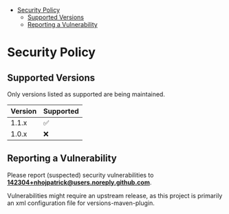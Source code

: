 <!-- START toc -->
- [Security Policy](#security-policy)
  - [Supported Versions](#supported-versions)
  - [Reporting a Vulnerability](#reporting-a-vulnerability)
<!-- END toc -->

# Security Policy

## Supported Versions

Only versions listed as supported are being maintained.

| Version | Supported          |
|---------| ------------------ |
| 1.1.x   | :white_check_mark: |
| 1.0.x   | :x:                |

## Reporting a Vulnerability

Please report (suspected) security vulnerabilities to
**[142304+nhojpatrick@users.noreply.github.com](mailto:142304+nhojpatrick@users.noreply.github.com)**.

Vulnerabilities might require an upstream release, as this project is primarily an
xml configuration file for versions-maven-plugin.
